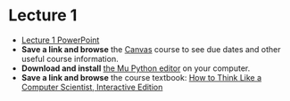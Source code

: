 # Lecture 1

- [Lecture 1 PowerPoint](lecture1.pptx)
- **Save a link and browse** the [Canvas](https://canvas.sfu.ca/) course to
  see due dates and other useful course information.
- **Download and install** [the Mu Python editor](https://codewith.mu/) on
  your computer.
- **Save a link and browse** the course textbook: [How to Think Like a
  Computer Scientist, Interactive Edition](https://runestone.academy/ns/books/published/120fall2022surrey/index.html#)
  